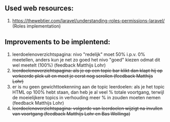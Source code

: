 ## Used web resources:

1. https://thewebtier.com/laravel/understanding-roles-permissions-laravel/ (Roles implementation)

## Improvements to be implentend:

1. leerdoelenoverzichtspagina: nivo "redelijk" moet 50% i.p.v. 0% meetellen, anders kun je net zo goed het nivo "goed" kiezen odmat dit wel meetelt (100%) (feedback Matthijs Lohr)
2. ~~leerdoelenoverzichtspagina: als je op een topic bar klikt dan klapt hij op verkeerde plek uit en moet je eerst nog scrollen (feedback Matthijs Lohr)~~
3. er is nu geen gewichttoekenning aan de topic leerdoelen: als je het topic HTML op 100% hebt staan, dan heb je al veel % totale voortgang, terwijl de moeielijkere topics in verhouding meer % in zouden moeten nemen (feedback Matthijs Lohr)
4.  ~~leerdoelenoverzichtspagina: volgorde van leerdoelen wijzigt na invullen van voortgang (feedback Matthijs Lohr en Bas Wollinga)~~